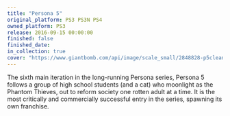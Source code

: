 ```yaml
---
title: "Persona 5"
original_platform: PS3 PS3N PS4
owned_platform: PS3
release: 2016-09-15 00:00:00
finished: false
finished_date: 
in_collection: true
cover: "https://www.giantbomb.com/api/image/scale_small/2848828-p5clean.jpg"
---
```


The sixth main iteration in the long-running Persona series, Persona 5 follows a group of high school students (and a cat) who moonlight as the Phantom Thieves, out to reform society one rotten adult at a time.  It is the most critically and commercially successful entry in the series, spawning its own franchise.
